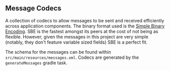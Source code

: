 ## Message Codecs

A collection of codecs to allow messages to be sent and received efficiently across application components. The binary format used is the [Simple Binary Encoding](https://github.com/real-logic/simple-binary-encoding). SBE is the fastest amongst its peers at the cost of not being as flexible. However, given the messages in this project are very simple (notably, they don't feature variable sized fields) SBE is a perfect fit.

The schema for the messages can be found within `src/main/resources/messages.xml`. Codecs are generated by the `generateMessages` gradle task.
